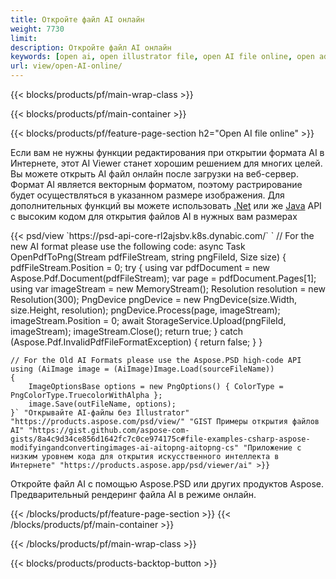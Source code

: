 ```yaml
---
title: Откройте файл AI онлайн
weight: 7730
limit: 
description: Откройте файл AI онлайн
keywords: [open ai, open illustrator file, open AI file online, open adobe illustrator, preview of ai file, ai format open]
url: view/open-AI-online/
---
```


{{< blocks/products/pf/main-wrap-class >}}


{{< blocks/products/pf/main-container >}}

{{< blocks/products/pf/feature-page-section h2="Open AI file online" >}}
<p>Если вам не нужны функции редактирования при открытии формата AI в Интернете, этот AI Viewer станет хорошим решением для многих целей. Вы можете открыть AI файл онлайн после загрузки на веб-сервер. Формат AI является векторным форматом, поэтому растрирование будет осуществляться в указанном размере изображения. Для дополнительных функций вы можете использовать <a href="/psd/net">.Net</a> или же <a href="/psd/java">Java</a> API с высоким кодом для открытия файлов AI в нужных вам размерах</p>
{{< psd/view `https://psd-api-core-rl2ajsbv.k8s.dynabic.com/` 
`	// For the new AI format please use the following code:
	async Task<bool> OpenPdfToPng(Stream pdfFileStream, string pngFileId, Size size)
	{
		pdfFileStream.Position = 0;
		try
		{
			using var pdfDocument = new Aspose.Pdf.Document(pdfFileStream);
			var page = pdfDocument.Pages[1];
			using var imageStream = new MemoryStream();
			Resolution resolution = new Resolution(300);
			PngDevice pngDevice = new PngDevice(size.Width, size.Height, resolution);
			pngDevice.Process(page, imageStream);
			imageStream.Position = 0;
			await StorageService.Upload(pngFileId, imageStream);
			imageStream.Close();
			return true;
		}
		catch (Aspose.Pdf.InvalidPdfFileFormatException)
		{
			return false;
		}
	}
	
	// For the Old AI Formats please use the Aspose.PSD high-code API
	using (AiImage image = (AiImage)Image.Load(sourceFileName))
	{
		ImageOptionsBase options = new PngOptions() { ColorType = PngColorType.TruecolorWithAlpha };
		image.Save(outFileName, options);
	}` "Открывайте AI-файлы без Illustrator" "https://products.aspose.com/psd/view/" "GIST Примеры открытия файлов AI" "https://gist.github.com/aspose-com-gists/8a4c9d34ce856d1642fc7c0ce974175c#file-examples-csharp-aspose-modifyingandconvertingimages-ai-aitopng-aitopng-cs" "Приложение с низким уровнем кода для открытия искусственного интеллекта в Интернете" "https://products.aspose.app/psd/viewer/ai" >}}
<p>Откройте файл AI с помощью Aspose.PSD или других продуктов Aspose. Предварительный рендеринг файла AI в режиме онлайн.</p>
{{< /blocks/products/pf/feature-page-section >}}
{{< /blocks/products/pf/main-container >}}


{{< /blocks/products/pf/main-wrap-class >}}

{{< blocks/products/products-backtop-button >}}
